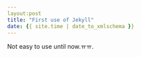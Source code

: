 ```yaml
---
layout:post
title: "First use of Jekyll"
date: {{ site.time | date_to_xmlschema }}
---
```


Not easy to use until now.ㅠㅠ.

